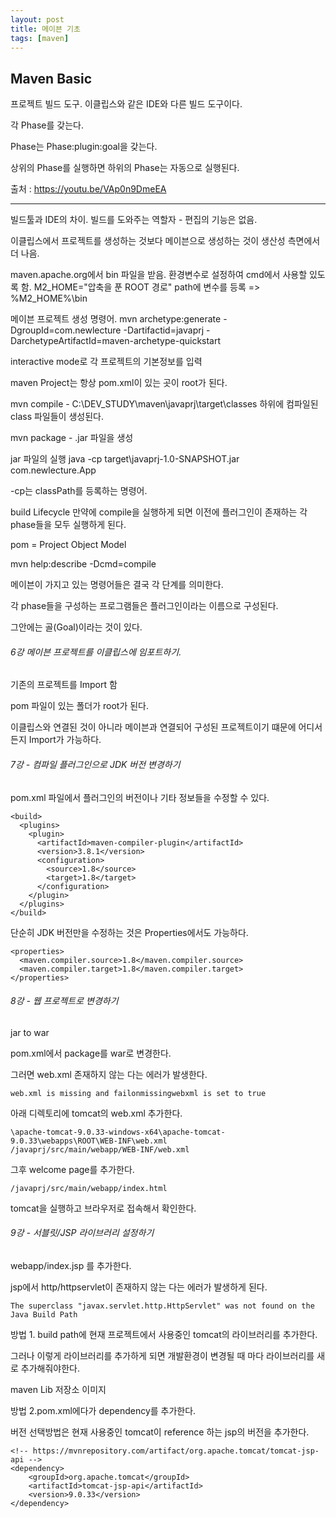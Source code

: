 ```yaml
---
layout: post
title: 메이븐 기초
tags: [maven]
---
```

## Maven Basic

프로젝트 빌드 도구. 이클립스와 같은 IDE와 다른 빌드 도구이다.

각 Phase를 갖는다.

Phase는 Phase:plugin:goal을 갖는다.

상위의 Phase를 실행하면 하위의 Phase는 자동으로 실행된다.





출처 : https://youtu.be/VAp0n9DmeEA


--------

빌드툴과 IDE의 차이.
빌드를 도와주는 역할자 - 편집의 기능은 없음.

이클립스에서 프로젝트를 생성하는 것보다
메이븐으로 생성하는 것이 생산성 측면에서 더 나음.


maven.apache.org에서 bin 파일을 받음.
환경변수로 설정하여 cmd에서 사용할 있도록 함.
M2_HOME="압축을 푼 ROOT 경로"
path에 변수를 등록 => %M2_HOME%\bin


메이븐 프로젝트 생성 명령어.
mvn archetype:generate -DgroupId=com.newlecture -Dartifactid=javaprj -DarchetypeArtifactId=maven-archetype-quickstart


interactive mode로 각 프로젝트의 기본정보를 입력

maven Project는 항상 pom.xml이 있는 곳이 root가 된다.

mvn compile - C:\DEV_STUDY\maven\javaprj\target\classes 하위에 컴파일된 class 파일들이 생성된다.

mvn package - .jar 파일을 생성

jar 파일의 실행
java -cp target\javaprj-1.0-SNAPSHOT.jar com.newlecture.App

-cp는 classPath를 등록하는 명령어.



build Lifecycle
만약에 compile을 실행하게 되면 이전에 플러그인이 존재하는 각 phase들을 모두 실행하게 된다.


pom = Project Object Model  

mvn help:describe -Dcmd=compile

메이븐이 가지고 있는 명령어들은 결국 각 단계를 의미한다.

각 phase들을 구성하는 프로그램들은 플러그인이라는 이름으로 구성된다.

그안에는 골(Goal)이라는 것이 있다.


###### 6강 메이븐 프로젝트를 이클립스에 임포트하기.

기존의 프로젝트를 Import 함

pom 파일이 있는 폴더가 root가 된다.

이클립스와 연결된 것이 아니라 메이븐과 연결되어 구성된 프로젝트이기 떄문에 어디서든지 Import가 가능하다.

###### 7강 - 컴파일 플러그인으로 JDK 버전 변경하기

pom.xml 파일에서 플러그인의 버전이나 기타 정보들을 수정할 수 있다.

````
<build>
  <plugins>
    <plugin>
      <artifactId>maven-compiler-plugin</artifactId>
      <version>3.8.1</version>
      <configuration>
        <source>1.8</source>
        <target>1.8</target>
      </configuration>
    </plugin>		
  </plugins>
</build>
````

단순히 JDK 버전만을 수정하는 것은 Properties에서도 가능하다.
````
<properties>
  <maven.compiler.source>1.8</maven.compiler.source>
  <maven.compiler.target>1.8</maven.compiler.target>
</properties>
````



###### 8강 - 웹 프로젝트로 변경하기
jar to war

pom.xml에서 package를 war로 변경한다.

그러면 web.xml 존재하지 않는 다는 에러가 발생한다.

````
web.xml is missing and failonmissingwebxml is set to true
````

아래 디렉토리에 tomcat의 web.xml 추가한다.

```
\apache-tomcat-9.0.33-windows-x64\apache-tomcat-9.0.33\webapps\ROOT\WEB-INF\web.xml
/javaprj/src/main/webapp/WEB-INF/web.xml
```

그후 welcome page를 추가한다.
```
/javaprj/src/main/webapp/index.html
```

tomcat을 실행하고 브라우저로 접속해서 확인한다.



###### 9강 - 서블릿/JSP 라이브러리 설정하기

webapp/index.jsp 를 추가한다.

jsp에서 http/httpservlet이 존재하지 않는 다는 에러가 발생하게 된다.
````
The superclass "javax.servlet.http.HttpServlet" was not found on the Java Build Path
````


방법  1. build path에 현재 프로젝트에서 사용중인 tomcat의 라이브러리를 추가한다.

그러나 이렇게 라이브러리를 추가하게 되면 개발환경이 변경될 때 마다 라이브러리를 새로 추가해줘야한다.

maven Lib 저장소 이미지


방법 2.pom.xml에다가 dependency를 추가한다.

버전 선택방법은 현재 사용중인 tomcat이 reference 하는 jsp의 버전을 추가한다.
```
<!-- https://mvnrepository.com/artifact/org.apache.tomcat/tomcat-jsp-api -->
<dependency>
    <groupId>org.apache.tomcat</groupId>
    <artifactId>tomcat-jsp-api</artifactId>
    <version>9.0.33</version>
</dependency>
```
